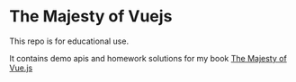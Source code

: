 # The Majesty of Vuejs
This repo is for educational use.

It contains demo apis and homework solutions for my book [The Majesty of Vue.js](http://leanpub/vuejs)

